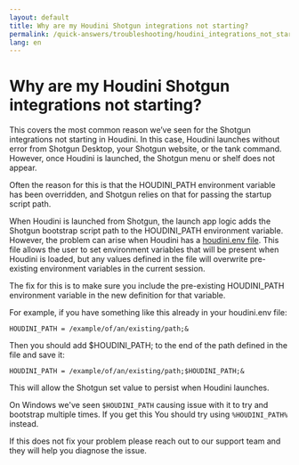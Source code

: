 ```yaml
---
layout: default
title: Why are my Houdini Shotgun integrations not starting?
permalink: /quick-answers/troubleshooting/houdini_integrations_not_starting/
lang: en
---
```


Why are my Houdini Shotgun integrations not starting?
=====

This covers the most common reason we’ve seen for the Shotgun integrations not starting in Houdini. In this case,
Houdini launches without error from Shotgun Desktop, your Shotgun website, or the tank command. However, once Houdini
is launched, the Shotgun menu or shelf does not appear.

Often the reason for this is that the HOUDINI_PATH environment variable has been overridden, and Shotgun relies on that
 for passing the startup script path.

When Houdini is launched from Shotgun, the launch app logic adds the Shotgun bootstrap script path to the HOUDINI_PATH
environment variable. However, the problem can arise when Houdini has a
[houdini.env file](http://www.sidefx.com/docs/houdini/basics/config_env.html#setting-environment-variables).
This file allows the user to set environment variables that will be present when Houdini is loaded, but any values
defined in the file will overwrite pre-existing environment variables in the current session.

The fix for this is to make sure you include the pre-existing HOUDINI_PATH environment variable in the new definition
for that variable.

For example, if you have something like this already in your houdini.env file:

    HOUDINI_PATH = /example/of/an/existing/path;&
Then you should add $HOUDINI_PATH; to the end of the path defined in the file and save it:

    HOUDINI_PATH = /example/of/an/existing/path;$HOUDINI_PATH;&
This will allow the Shotgun set value to persist when Houdini launches.

On Windows we've seen `$HOUDINI_PATH` causing issue with it to try and bootstrap multiple times. If you get this
You should try using `%HOUDINI_PATH%` instead.

If this does not fix your problem please reach out to our support team and they will help you diagnose the issue.